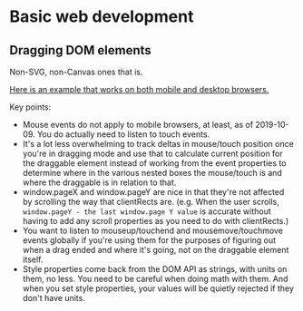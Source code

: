 # Basic web development

## Dragging DOM elements

Non-SVG, non-Canvas ones that is.

[Here is an example that works on both mobile and desktop browsers.](https://jsbin.com/fakuma/1/)

Key points:

- Mouse events do not apply to mobile browsers, at least, as of 2019-10-09. You do actually need to listen to touch events.
- It's a lot less overwhelming to track deltas in mouse/touch position once you're in dragging mode and use that to calculate current position for the draggable element instead of working from the event properties to determine where in the various nested boxes the mouse/touch is and where the draggable is in relation to that.
- window.pageX and window.pageY are nice in that they're not affected by scrolling the way that clientRects are. (e.g. When the user scrolls, `window.pageY - the last window.page Y value` is accurate without having to add any scroll properties as you need to do with clientRects.)
- You want to listen to mouseup/touchend and mousemove/touchmove events globally if you're using them for the purposes of figuring out when a drag ended and where it's going, not on the draggable element itself.
- Style properties come back from the DOM API as strings, with units on them, no less. You need to be careful when doing math with them. And when you set style properties, your values will be quietly rejected if they don't have units.
